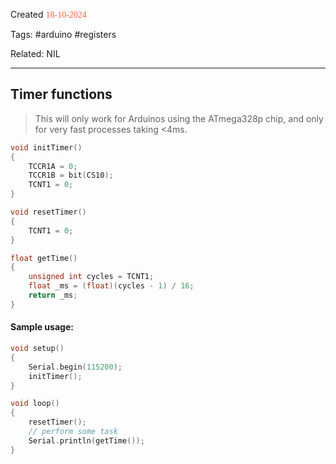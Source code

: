 
Created <font style="color:tomato; font-family:Consolas;">18-10-2024</font>

Tags: #arduino #registers 

Related: NIL

****

## Timer functions

> This will only work for Arduinos using the ATmega328p chip, and only for very fast processes taking <4ms.

````c
void initTimer()
{
	TCCR1A = 0;
	TCCR1B = bit(CS10);
	TCNT1 = 0;
}

void resetTimer()
{
	TCNT1 = 0;
}

float getTime()
{
	unsigned int cycles = TCNT1;
	float _ms = (float)(cycles - 1) / 16;
	return _ms;
}
````


#### Sample usage:

````c
void setup()
{
	Serial.begin(115200);
	initTimer();
}

void loop()
{
	resetTimer();
	// perform some task
	Serial.println(getTime());
}
````